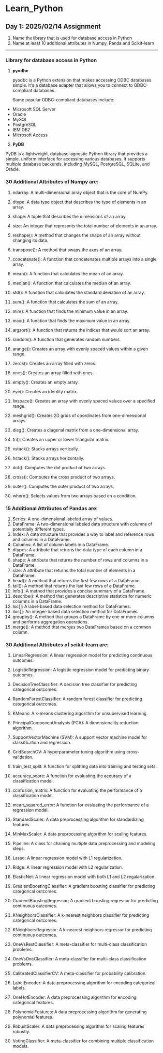 # Learn_Python
## Day 1: 2025/02/14 Assignment
1. Name the library that is used for database access in Python
2. Name at least 10 additional attributes in Numpy, Panda and Scikit-learn
---
### Library for database access in Python
1. **pyodbc**

   pyodbc is a Python extension that makes accessing ODBC databases simple. It's a database adapter that allows you to connect to ODBC-compliant databases.

   Some popular ODBC-compliant databases include:

- Microsoft SQL Server
- Oracle
- MySQL
- PostgreSQL
- IBM DB2
- Microsoft Access

2. **PyDB**

PyDB is a lightweight, database-agnostic Python library that provides a simple, uniform interface for accessing various databases. It supports multiple database backends, including MySQL, PostgreSQL, SQLite, and Oracle.

### 30 Additional Attributes of Numpy are:

1. ndarray: A multi-dimensional array object that is the core of NumPy.

2. dtype: A data type object that describes the type of elements in an array.

3. shape: A tuple that describes the dimensions of an array.

4. size: An integer that represents the total number of elements in an array.

5. reshape(): A method that changes the shape of an array without changing its data.

6. transpose(): A method that swaps the axes of an array.

7. concatenate(): A function that concatenates multiple arrays into a single array.

8. mean(): A function that calculates the mean of an array.

9. median(): A function that calculates the median of an array.

10. std(): A function that calculates the standard deviation of an array.

11. sum(): A function that calculates the sum of an array.

12. min(): A function that finds the minimum value in an array.

13. max(): A function that finds the maximum value in an array.

14. argsort(): A function that returns the indices that would sort an array.

15. random(): A function that generates random numbers.
16. arange(): Creates an array with evenly spaced values within a given range.
17. zeros(): Creates an array filled with zeros.
18. ones(): Creates an array filled with ones.

4. empty(): Creates an empty array.

5. eye(): Creates an identity matrix.

6. linspace(): Creates an array with evenly spaced values over a specified range.

7. meshgrid(): Creates 2D grids of coordinates from one-dimensional arrays.

8. diag(): Creates a diagonal matrix from a one-dimensional array.

9. tri(): Creates an upper or lower triangular matrix.

10. vstack(): Stacks arrays vertically.

11. hstack(): Stacks arrays horizontally.

12. dot(): Computes the dot product of two arrays.

13. cross(): Computes the cross product of two arrays.

14. outer(): Computes the outer product of two arrays.

15. where(): Selects values from two arrays based on a condition.

### 15 Additional Attributes of Pandas are:

1. Series: A one-dimensional labeled array of values.
2. DataFrame: A two-dimensional labeled data structure with columns of potentially different types.
3. Index: A data structure that provides a way to label and reference rows and columns in a DataFrame.
4. Columns: A list of column labels in a DataFrame.
5. dtypes: A attribute that returns the data type of each column in a DataFrame.
6. shape: A attribute that returns the number of rows and columns in a DataFrame.
7. size: A attribute that returns the total number of elements in a DataFrame.
8. head(): A method that returns the first few rows of a DataFrame.
9. tail(): A method that returns the last few rows of a DataFrame.
10. info(): A method that provides a concise summary of a DataFrame.
11. describe(): A method that generates descriptive statistics for numeric columns in a DataFrame.
12. loc[]: A label-based data selection method for DataFrames.
13. iloc[]: An integer-based data selection method for DataFrames.
14. groupby(): A method that groups a DataFrame by one or more columns and performs aggregation operations.
15. merge(): A method that merges two DataFrames based on a common column.

### 30 Additional Attributes of scikit-learn are:

1. LinearRegression: A linear regression model for predicting continuous outcomes.

2. LogisticRegression: A logistic regression model for predicting binary outcomes.

3. DecisionTreeClassifier: A decision tree classifier for predicting categorical outcomes.

4. RandomForestClassifier: A random forest classifier for predicting categorical outcomes.

5. KMeans: A k-means clustering algorithm for unsupervised learning.

6. PrincipalComponentAnalysis (PCA): A dimensionality reduction algorithm.

7. SupportVectorMachine (SVM): A support vector machine model for classification and regression.

8. GridSearchCV: A hyperparameter tuning algorithm using cross-validation.

9. train_test_split: A function for splitting data into training and testing sets.

10. accuracy_score: A function for evaluating the accuracy of a classification model.

11. confusion_matrix: A function for evaluating the performance of a classification model.

12. mean_squared_error: A function for evaluating the performance of a regression model.

13. StandardScaler: A data preprocessing algorithm for standardizing features.

14. MinMaxScaler: A data preprocessing algorithm for scaling features.

15. Pipeline: A class for chaining multiple data preprocessing and modeling steps.

1. Lasso: A linear regression model with L1 regularization.

2. Ridge: A linear regression model with L2 regularization.

3. ElasticNet: A linear regression model with both L1 and L2 regularization.

4. GradientBoostingClassifier: A gradient boosting classifier for predicting categorical outcomes.

5. GradientBoostingRegressor: A gradient boosting regressor for predicting continuous outcomes.

6. KNeighborsClassifier: A k-nearest neighbors classifier for predicting categorical outcomes.

7. KNeighborsRegressor: A k-nearest neighbors regressor for predicting continuous outcomes.

8. OneVsRestClassifier: A meta-classifier for multi-class classification problems.

9. OneVsOneClassifier: A meta-classifier for multi-class classification problems.

10. CalibratedClassifierCV: A meta-classifier for probability calibration.

11. LabelEncoder: A data preprocessing algorithm for encoding categorical labels.

12. OneHotEncoder: A data preprocessing algorithm for encoding categorical features.

13. PolynomialFeatures: A data preprocessing algorithm for generating polynomial features.

14. RobustScaler: A data preprocessing algorithm for scaling features robustly.

15. VotingClassifier: A meta-classifier for combining multiple classification models.




